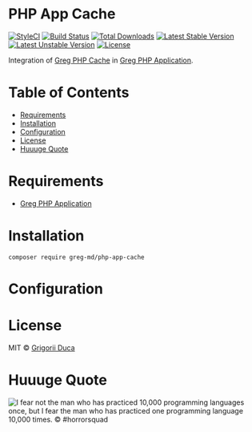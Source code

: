 # PHP App Cache

[![StyleCI](https://styleci.io/repos/95818099/shield?style=flat)](https://styleci.io/repos/95818099)
[![Build Status](https://travis-ci.org/greg-md/php-app-cache.svg)](https://travis-ci.org/greg-md/php-app-cache)
[![Total Downloads](https://poser.pugx.org/greg-md/php-app-cache/d/total.svg)](https://packagist.org/packages/greg-md/php-app-cache)
[![Latest Stable Version](https://poser.pugx.org/greg-md/php-app-cache/v/stable.svg)](https://packagist.org/packages/greg-md/php-app-cache)
[![Latest Unstable Version](https://poser.pugx.org/greg-md/php-app-cache/v/unstable.svg)](https://packagist.org/packages/greg-md/php-app-cache)
[![License](https://poser.pugx.org/greg-md/php-app-cache/license.svg)](https://packagist.org/packages/greg-md/php-app-cache)

Integration of [Greg PHP Cache](https://github.com/greg-md/php-cache) in [Greg PHP Application](https://github.com/greg-md/php-app).

# Table of Contents

* [Requirements](#requirements)
* [Installation](#installation)
* [Configuration](#configuration)
* [License](#license)
* [Huuuge Quote](#huuuge-quote)

# Requirements

* [Greg PHP Application](https://github.com/greg-md/php-app)

# Installation

`composer require greg-md/php-app-cache`

# Configuration

# License

MIT © [Grigorii Duca](http://greg.md)

# Huuuge Quote

![I fear not the man who has practiced 10,000 programming languages once, but I fear the man who has practiced one programming language 10,000 times. &copy; #horrorsquad](http://greg.md/huuuge-quote-fb.jpg)
